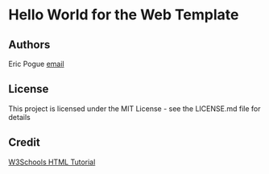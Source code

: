 # Hello World for the Web Template

## Authors
Eric Pogue [email](mailto:epogue@lewisu.edu)

## License
This project is licensed under the MIT License - see the LICENSE.md file for details

## Credit
[W3Schools HTML Tutorial](https://www.w3schools.com/html/)
